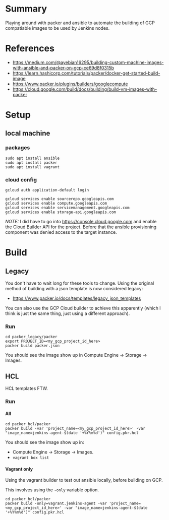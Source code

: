 # Summary
Playing around with packer and ansible to automate the building of GCP compatiable images to be used by Jenkins nodes.

# References
* https://medium.com/@ayebian16295/building-custom-machine-images-with-ansible-and-packer-on-gcp-ce69d8f0315b
* https://learn.hashicorp.com/tutorials/packer/docker-get-started-build-image
* https://www.packer.io/plugins/builders/googlecompute
* https://cloud.google.com/build/docs/building/build-vm-images-with-packer

# Setup

## local machine

### packages
```
sudo apt install ansible
sudo apt install packer
sudo apt install vagrant
```

### cloud config

```
gcloud auth application-default login

gcloud services enable sourcerepo.googleapis.com
gcloud services enable compute.googleapis.com
gcloud services enable servicemanagement.googleapis.com
gcloud services enable storage-api.googleapis.com

```
*NOTE:* I did have to go into https://console.cloud.google.com and enable the Cloud Builder API for the project. Before that the ansible provisioning component was denied access to the target instance.

# Build

## Legacy

You don't have to wait long for these tools to change. Using the original method of building with a json template is now considered legacy:
* https://www.packer.io/docs/templates/legacy_json_templates

You can also use the GCP Cloud builder to achieve this apparently (which I think is just the same thing, just using a different approach).

### Run

```
cd packer_legacy/packer
export PROJECT_ID=<my_gcp_project_id_here>
packer build packer.json
```
You should see the image show up in Compute Engine -> Storage -> Images.

## HCL

HCL templates FTW.

### Run

#### All

```
cd packer_hcl/packer
packer build -var 'project_name=<my_gcp_project_id_here>' -var "image_name=jenkins-agent-$(date '+%Y%m%d')" config.pkr.hcl
```

You should see the image show up in:
* Compute Engine -> Storage -> Images.
* `vagrant box list`


#### Vagrant only

Using the vagrant builder to test out ansible locally, before building on GCP.

This involves using the `-only` variable option.

```
cd packer_hcl/packer
packer build -only=vagrant.jenkins-agent -var 'project_name=<my_gcp_project_id_here>' -var "image_name=jenkins-agent-$(date '+%Y%m%d')" config.pkr.hcl
```


